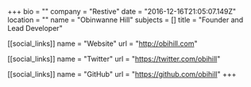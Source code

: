 +++
bio = ""
company = "Restive"
date = "2016-12-16T21:05:07.149Z"
location = ""
name = "Obinwanne Hill"
subjects = []
title = "Founder and Lead Developer"

[[social_links]]
  name = "Website"
  url = "http://obihill.com"

[[social_links]]
  name = "Twitter"
  url = "https://twitter.com/obihill"

[[social_links]]
  name = "GitHub"
  url = "https://github.com/obihill"
+++
